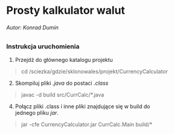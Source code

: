 # Prosty kalkulator walut

###### Autor: Konrad Dumin

### Instrukcja uruchomienia

1. Przejdź do głównego katalogu projektu

> cd /sciezka/gdzie/sklonowales/projekt/CurrencyCalculator

2. Skompiluj pliki *.java* do postaci *.class*

> javac -d build src/CurrCalc/*.java

4. Połącz pliki .class i inne pliki znajdujące się w build do <br> jednego pliku *jar*.

> jar -cfe CurrencyCalculator.jar CurrCalc.Main build/*
